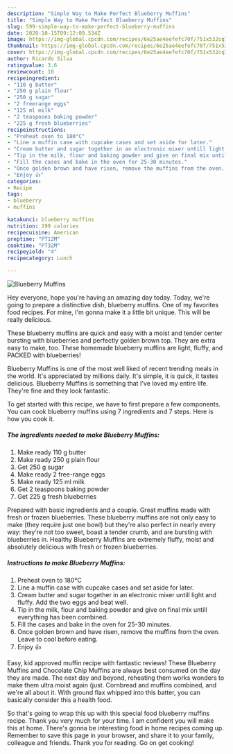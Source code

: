 ```yaml
---
description: "Simple Way to Make Perfect Blueberry Muffins"
title: "Simple Way to Make Perfect Blueberry Muffins"
slug: 599-simple-way-to-make-perfect-blueberry-muffins
date: 2020-10-15T09:12:09.534Z
image: https://img-global.cpcdn.com/recipes/6e25ae4eefefc70f/751x532cq70/blueberry-muffins-recipe-main-photo.jpg
thumbnail: https://img-global.cpcdn.com/recipes/6e25ae4eefefc70f/751x532cq70/blueberry-muffins-recipe-main-photo.jpg
cover: https://img-global.cpcdn.com/recipes/6e25ae4eefefc70f/751x532cq70/blueberry-muffins-recipe-main-photo.jpg
author: Ricardo Silva
ratingvalue: 3.6
reviewcount: 10
recipeingredient:
- "110 g butter"
- "250 g plain flour"
- "250 g sugar"
- "2 freerange eggs"
- "125 ml milk"
- "2 teaspoons baking powder"
- "225 g fresh blueberries"
recipeinstructions:
- "Preheat oven to 180°C"
- "Line a muffin case with cupcake cases and set aside for later."
- "Cream butter and sugar together in an electronic mixer untill light and fluffy. Add the two eggs and beat well."
- "Tip in the milk, flour and baking powder and give on final mix untill everything has been combined."
- "Fill the cases and bake in the oven for 25-30 minutes."
- "Once golden brown and have risen, remove the muffins from the oven. Leave to cool before eating."
- "Enjoy 👍"
categories:
- Recipe
tags:
- blueberry
- muffins

katakunci: blueberry muffins 
nutrition: 199 calories
recipecuisine: American
preptime: "PT12M"
cooktime: "PT32M"
recipeyield: "4"
recipecategory: Lunch

---
```



![Blueberry Muffins](https://img-global.cpcdn.com/recipes/6e25ae4eefefc70f/751x532cq70/blueberry-muffins-recipe-main-photo.jpg)

Hey everyone, hope you're having an amazing day today. Today, we're going to prepare a distinctive dish, blueberry muffins. One of my favorites food recipes. For mine, I'm gonna make it a little bit unique. This will be really delicious.

These blueberry muffins are quick and easy with a moist and tender center bursting with blueberries and perfectly golden brown top. They are extra easy to make, too. These homemade blueberry muffins are light, fluffy, and PACKED with blueberries!

Blueberry Muffins is one of the most well liked of recent trending meals in the world. It's appreciated by millions daily. It's simple, it is quick, it tastes delicious. Blueberry Muffins is something that I've loved my entire life. They're fine and they look fantastic.


To get started with this recipe, we have to first prepare a few components. You can cook blueberry muffins using 7 ingredients and 7 steps. Here is how you cook it.

<!--inarticleads1-->

##### The ingredients needed to make Blueberry Muffins:

1. Make ready 110 g butter
1. Make ready 250 g plain flour
1. Get 250 g sugar
1. Make ready 2 free-range eggs
1. Make ready 125 ml milk
1. Get 2 teaspoons baking powder
1. Get 225 g fresh blueberries


Prepared with basic ingredients and a couple. Great muffins made with fresh or frozen blueberries. These blueberry muffins are not only easy to make (they require just one bowl) but they&#39;re also perfect in nearly every way: they&#39;re not too sweet, boast a tender crumb, and are bursting with blueberries in. Healthy Blueberry Muffins are extremely fluffy, moist and absolutely delicious with fresh or frozen blueberries. 

<!--inarticleads2-->

##### Instructions to make Blueberry Muffins:

1. Preheat oven to 180°C
1. Line a muffin case with cupcake cases and set aside for later.
1. Cream butter and sugar together in an electronic mixer untill light and fluffy. Add the two eggs and beat well.
1. Tip in the milk, flour and baking powder and give on final mix untill everything has been combined.
1. Fill the cases and bake in the oven for 25-30 minutes.
1. Once golden brown and have risen, remove the muffins from the oven. Leave to cool before eating.
1. Enjoy 👍


Easy, kid approved muffin recipe with fantastic reviews! These Blueberry Muffins and Chocolate Chip Muffins are always best consumed on the day they are made. The next day and beyond, reheating them works wonders to make them ultra moist again (just. Cornbread and muffins combined, and we&#39;re all about it. With ground flax whipped into this batter, you can basically consider this a health food. 

So that's going to wrap this up with this special food blueberry muffins recipe. Thank you very much for your time. I am confident you will make this at home. There's gonna be interesting food in home recipes coming up. Remember to save this page in your browser, and share it to your family, colleague and friends. Thank you for reading. Go on get cooking!
